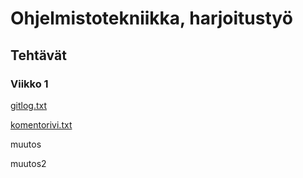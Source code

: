 # Ohjelmistotekniikka, harjoitustyö

## Tehtävät

### Viikko 1

[gitlog.txt](https://github.com/ossi-hy/ot-harjoitustyo/blob/master/laskarit/viikko1/gitlog.txt)

[komentorivi.txt](https://github.com/ossi-hy/ot-harjoitustyo/blob/master/laskarit/viikko1/komentorivi.txt)

muutos

muutos2